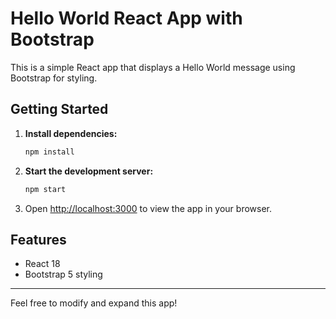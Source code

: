 # Hello World React App with Bootstrap

This is a simple React app that displays a Hello World message using Bootstrap for styling.

## Getting Started

1. **Install dependencies:**
   ```bash
   npm install
   ```

2. **Start the development server:**
   ```bash
   npm start
   ```

3. Open [http://localhost:3000](http://localhost:3000) to view the app in your browser.

## Features
- React 18
- Bootstrap 5 styling

---

Feel free to modify and expand this app! 